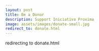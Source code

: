 ```yaml
---
layout: post
title: Be a Donor
description: Support Iniciativa Proxima
image: assets/images/donate-small.jpg
redirect_to: donate.html
---
```


redirecting to donate.html